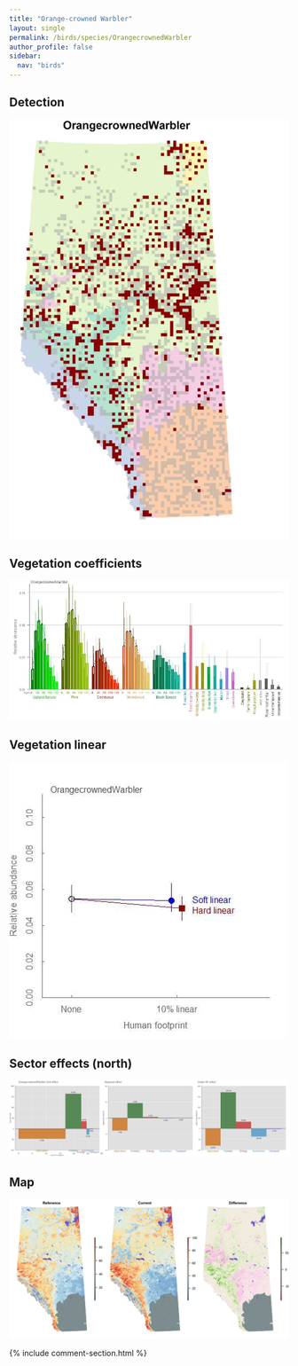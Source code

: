 ```yaml
---
title: "Orange-crowned Warbler"
layout: single
permalink: /birds/species/OrangecrownedWarbler
author_profile: false
sidebar:
  nav: "birds"
---
```


<h2>Detection</h2>

![](/assets/images/birds/OrangecrownedWarbler/det.jpg)

<h2>Vegetation coefficients</h2>

![](/assets/images/birds/OrangecrownedWarbler/veghf.jpg)

<h2>Vegetation linear</h2>

![](/assets/images/birds/OrangecrownedWarbler/lin-north.jpg)

<h2>Sector effects (north)</h2>

![](/assets/images/birds/OrangecrownedWarbler/sector-north.jpg)

<h2>Map</h2>

![](/assets/images/birds/OrangecrownedWarbler/map.jpg)

{% include comment-section.html %}
